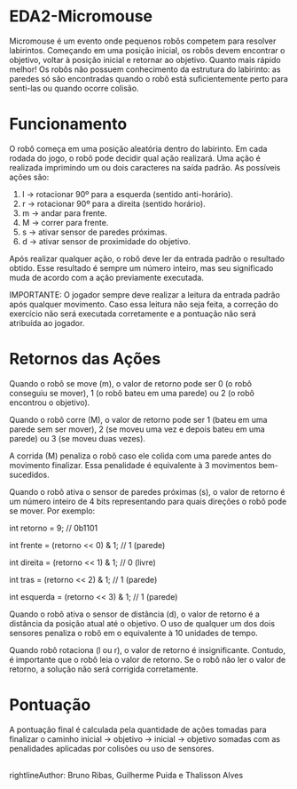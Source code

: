 # EDA2-Micromouse

Micromouse é um evento onde pequenos robôs competem para resolver labirintos. Começando em uma posição inicial, os
robôs devem encontrar o objetivo, voltar à posição inicial e retornar ao objetivo. Quanto mais rápido melhor!
Os robôs não possuem conhecimento da estrutura do labirinto: as paredes só são encontradas quando o robô está
suficientemente perto para senti-las ou quando ocorre colisão.

# Funcionamento

O robô começa em uma posição aleatória dentro do labirinto. Em cada rodada do jogo, o robô pode decidir qual ação
realizará. Uma ação é realizada imprimindo um ou dois caracteres na saída padrão. As possíveis ações são:
1. l → rotacionar 90º para a esquerda (sentido anti-horário).
2. r → rotacionar 90º para a direita (sentido horário).
3. m → andar para frente.
4. M → correr para frente.
5. s → ativar sensor de paredes próximas.
6. d → ativar sensor de proximidade do objetivo.
   
Após realizar qualquer ação, o robô deve ler da entrada padrão o resultado obtido. Esse resultado é sempre um número
inteiro, mas seu significado muda de acordo com a ação previamente executada.

IMPORTANTE: O jogador sempre deve realizar a leitura da entrada padrão após qualquer movimento. Caso essa
leitura não seja feita, a correção do exercício não será executada corretamente e a pontuação não será atribuída ao jogador.

# Retornos das Ações

Quando o robô se move (m), o valor de retorno pode ser 0 (o robô conseguiu se mover), 1 (o robô bateu em uma parede)
ou 2 (o robô encontrou o objetivo).

Quando o robô corre (M), o valor de retorno pode ser 1 (bateu em uma parede sem ser mover), 2 (se moveu uma vez e
depois bateu em uma parede) ou 3 (se moveu duas vezes).

A corrida (M) penaliza o robô caso ele colida com uma parede antes do movimento finalizar. Essa penalidade é equivalente
à 3 movimentos bem-sucedidos.

Quando o robô ativa o sensor de paredes próximas (s), o valor de retorno é um número inteiro de 4 bits representando
para quais direções o robô pode se mover. Por exemplo:

int retorno = 9; // 0b1101

int frente = (retorno << 0) & 1; // 1 (parede)

int direita = (retorno << 1) & 1; // 0 (livre)

int tras = (retorno << 2) & 1; // 1 (parede)

int esquerda = (retorno << 3) & 1; // 1 (parede)

Quando o robô ativa o sensor de distância (d), o valor de retorno é a distância da posição atual até o objetivo.
O uso de qualquer um dos dois sensores penaliza o robô em o equivalente à 10 unidades de tempo.

Quando robô rotaciona (l ou r), o valor de retorno é insignificante. Contudo, é importante que o robô leia o valor
de retorno. Se o robô não ler o valor de retorno, a solução não será corrigida corretamente.

# Pontuação

A pontuação final é calculada pela quantidade de ações tomadas para finalizar o caminho inicial → objetivo → inicial →
objetivo somadas com as penalidades aplicadas por colisões ou uso de sensores.

\
rightlineAuthor: Bruno Ribas, Guilherme Puida e Thalisson Alves
